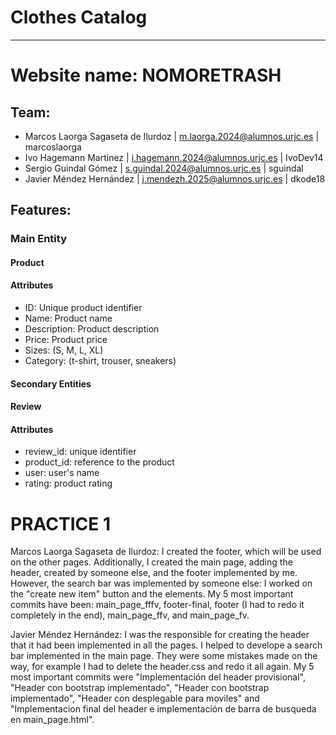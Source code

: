 # Clothes Catalog
---

# Website name: NOMORETRASH

## Team:
- Marcos Laorga Sagaseta de Ilurdoz | m.laorga.2024@alumnos.urjc.es | marcoslaorga
- Ivo Hagemann Martínez | i.hagemann.2024@alumnos.urjc.es | IvoDev14
- Sergio Guindal Gómez | s.guindal.2024@alumnos.urjc.es | sguindal
- Javier Méndez Hernández | j.mendezh.2025@alumnos.urjc.es | dkode18

## Features:

### Main Entity
#### Product
#### Attributes
- ID: Unique product identifier
- Name: Product name
- Description: Product description
- Price: Product price
- Sizes: (S, M, L, XL)
- Category: (t-shirt, trouser, sneakers)

#### Secondary Entities
#### Review
#### Attributes
- review_id: unique identifier
- product_id: reference to the product
- user: user's name
- rating: product rating

# PRACTICE 1

Marcos Laorga Sagaseta de Ilurdoz: I created the footer, which will be used on the other pages. Additionally, I created the main page, adding the header, created by someone else, and the footer implemented by me. However, the search bar was implemented by someone else: I worked on the "create new item" button and the elements.
My 5 most important commits have been: main_page_fffv, footer-final, footer (I had to redo it completely in the end), main_page_ffv, and main_page_fv.

Javier Méndez Hernández: I was the responsible for creating the header that it had been implemented in all the pages. I helped to develope a search bar implemented in the main page. They were some mistakes made on the way, for example I had to delete the header.css and redo it all again. My 5 most important commits were "Implementación del header provisional", "Header con bootstrap implementado", "Header con bootstrap implementado", "Header con desplegable para moviles" and "Implementacion final del header e implementación de barra de busqueda en main_page.html". 
